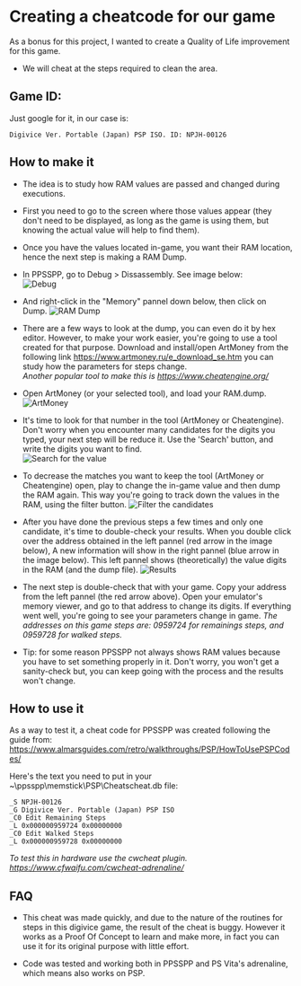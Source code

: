 # Creating a cheatcode for our game

As a bonus for this project, I wanted to create a Quality of Life improvement for this game.

- We will cheat at the steps required to clean the area. 

## Game ID: 

Just google for it, in our case is:
```
Digivice Ver. Portable (Japan) PSP ISO. ID: NPJH-00126
```

## How to make it

- The idea is to study how RAM values are passed and changed during executions.

- First you need to go to the screen where those values appear (they don't need to be displayed, as long as the game
is using them, but knowing the actual value will help to find them).

- Once you have the values located in-game, you want their RAM location, hence the next step is making a RAM Dump. 

- In PPSSPP, go to Debug > Dissassembly. See image below:  
![Debug](https://imgur.com/kyTlsNK.png)

- And right-click in the "Memory" pannel down below, then click on Dump.
![RAM Dump](https://imgur.com/uVAGKl6.png)


- There are a few ways to look at the dump, you can even do it by hex editor. However, to make your work easier, 
you're going to use a tool created for that purpose. Download and install/open ArtMoney from the following link 
https://www.artmoney.ru/e_download_se.htm you can study how the parameters for steps change.  
*Another popular tool to make this is https://www.cheatengine.org/*

- Open ArtMoney (or your selected tool), and load your RAM.dump. 
![ArtMoney](https://imgur.com/WBxYpW2.png)

- It's time to look for that number in the tool (ArtMoney or Cheatengine). Don't worry when you encounter many
candidates for the digits you typed, your next step will be reduce it. Use the 'Search' button, and write the digits
you want to find.  
![Search for the value](https://imgur.com/gdIAaki.png)


- To decrease the matches you want to keep the tool (ArtMoney or Cheatengine) open, play to change the in-game 
value and then dump the RAM again. This way you're going to track down the values in the RAM, using the filter button.
![Filter the candidates](https://imgur.com/08k8B8c.png)

- After you have done the previous steps a few times and only one candidate, it's time to double-check your results.
When you double click over the address obtained in the left pannel (red arrow in the image below), A new information
will show in the right pannel (blue arrow in the image below). This left pannel shows (theoretically) the value digits
in the RAM (and the dump file).
![Results](https://imgur.com/pzPAedX.png)


- The next step is double-check that with your game. Copy your address from the left pannel (the red arrow above). 
Open your emulator's memory viewer, and go to that address to change its digits. If everything went well, you're going
to see your parameters change in game. *The addresses on this game steps are: 0959724 for remainings steps, and 
0959728 for walked steps.*

- Tip: for some reason PPSSPP not always shows RAM values because you have to set something properly in 
it. Don't worry, you won't get a sanity-check but, you can keep going with the process and the results won't change.

## How to use it

As a way to test it, a cheat code for PPSSPP was created following the guide from:  
https://www.almarsguides.com/retro/walkthroughs/PSP/HowToUsePSPCodes/

Here's the text you need to put in your ~\ppsspp\memstick\PSP\Cheatscheat.db file:
```
_S NPJH-00126
_G Digivice Ver. Portable (Japan) PSP ISO
_C0 Edit Remaining Steps
_L 0x000000959724 0x00000000    
_C0 Edit Walked Steps
_L 0x000000959728 0x00000000
```
*To test this in hardware use the cwcheat plugin. https://www.cfwaifu.com/cwcheat-adrenaline/*


## FAQ

- This cheat was made quickly, and due to the nature of the routines for steps in this digivice game, the 
result of the cheat is buggy. However it works as a Proof Of Concept to learn and make more, in fact you can use 
it for its original purpose with little effort.

- Code was tested and working both in PPSSPP and PS Vita's adrenaline, which means also works on PSP.
